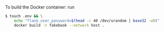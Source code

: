 To build the Docker container: run

```bash
$ touch .env && \
	echo "flask_user_password=$(head -c 40 /dev/urandom | base32 -w0)" > .env && \	
	docker build -t fakebook --network host .
```
